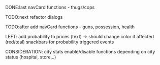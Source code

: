 DONE:last
navCard functions - thugs/cops

TODO:next
refactor dialogs

TODO:after
add navCard functions - guns, possession, health

LEFT:
add probability to prices (text) -> should change color if affected (red/teal)
snackbars for probability triggered events


CONSIDERATION:
city stats enable/disable functions depending on city status (hospital, store,..)
